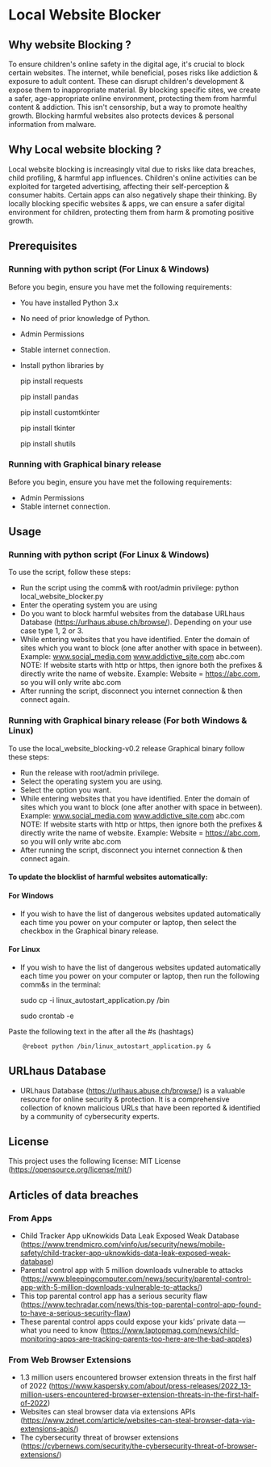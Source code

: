 # Local Website Blocker
## Why website Blocking ?
To ensure children's online safety in the digital age, it's crucial to block certain websites. The internet, while beneficial, poses risks like addiction & exposure to adult content. These can disrupt children's development & expose them to inappropriate material. By blocking specific sites, we create a safer, age-appropriate online environment, protecting them from harmful content & addiction. This isn't censorship, but a way to promote healthy growth. Blocking harmful websites also protects devices & personal information from malware.
## Why Local website blocking ?
Local website blocking is increasingly vital due to risks like data breaches, child profiling, & harmful app influences. Children's online activities can be exploited for targeted advertising, affecting their self-perception & consumer habits. Certain apps can also negatively shape their thinking. By locally blocking specific websites & apps, we can ensure a safer digital environment for children, protecting them from harm & promoting positive growth.
## Prerequisites
### Running with python script (For Linux & Windows)
Before you begin, ensure you have met the following requirements:

* You have installed Python 3.x
* No need of prior knowledge of Python.
* Admin Permissions
* Stable internet connection.
* Install python libraries by

    pip install requests

    pip install pandas

    pip install customtkinter

    pip install tkinter

    pip  install shutils

### Running with Graphical binary release
Before you begin, ensure you have met the following requirements:

* Admin Permissions
* Stable internet connection.

## Usage
### Running with python script (For Linux & Windows)
To use the script, follow these steps:

* Run the script using the comm& with root/admin privilege:
    python local_website_blocker.py
* Enter the operating system you are using
* Do you want to block harmful websites from the database URLhaus Database (https://urlhaus.abuse.ch/browse/). Depending on your use case type 1, 2 or 3.
* While entering websites that you have identified. Enter the domain of sites which you want to block (one after another with space in between).
Example:
www.social_media.com www.addictive_site.com abc.com
NOTE: If website starts with http or https, then ignore both the prefixes & directly write the name of website.
Example: Website = https://abc.com, so you will only write abc.com
* After running the script, disconnect you internet connection & then connect again.

### Running with Graphical binary release (For both Windows & Linux)
To use the local_website_blocking-v0.2 release Graphical binary follow these steps:

* Run the release with root/admin privilege.
* Select the operating system you are using.
* Select the option you want.
* While entering websites that you have identified. Enter the domain of sites which you want to block (one after another with space in between).
Example:
www.social_media.com www.addictive_site.com abc.com
NOTE: If website starts with http or https, then ignore both the prefixes & directly write the name of website.
Example: Website = https://abc.com, so you will only write abc.com
* After running the script, disconnect you internet connection & then connect again.

#### To update the blocklist of harmful websites automatically:
#### For Windows
* If you wish to have the list of dangerous websites updated automatically each time you power on your computer or laptop, then select the checkbox in the Graphical binary release.

#### For Linux
* If you wish to have the list of dangerous websites updated automatically each time you power on your computer or laptop, then run the following comm&s in the terminal:

    sudo cp -i linux_autostart_application.py /bin

    sudo crontab -e

Paste the following text in the after all the #s (hashtags)

        @reboot python /bin/linux_autostart_application.py &

## URLhaus Database
* URLhaus Database (https://urlhaus.abuse.ch/browse/) is a valuable resource for online security & protection. It is a comprehensive collection of known malicious URLs that have been reported & identified by a community of cybersecurity experts.

## License
This project uses the following license: MIT License (https://opensource.org/license/mit/)

## Articles of data breaches
### From Apps
* Child Tracker App uKnowkids Data Leak Exposed Weak Database (https://www.trendmicro.com/vinfo/us/security/news/mobile-safety/child-tracker-app-uknowkids-data-leak-exposed-weak-database)
* Parental control app with 5 million downloads vulnerable to attacks (https://www.bleepingcomputer.com/news/security/parental-control-app-with-5-million-downloads-vulnerable-to-attacks/)
* This top parental control app has a serious security flaw (https://www.techradar.com/news/this-top-parental-control-app-found-to-have-a-serious-security-flaw)
* These parental control apps could expose your kids’ private data — what you need to know (https://www.laptopmag.com/news/child-monitoring-apps-are-tracking-parents-too-here-are-the-bad-apples)

### From Web Browser Extensions
* 1.3 million users encountered browser extension threats in the first half of 2022 (https://www.kaspersky.com/about/press-releases/2022_13-million-users-encountered-browser-extension-threats-in-the-first-half-of-2022)
* Websites can steal browser data via extensions APIs (https://www.zdnet.com/article/websites-can-steal-browser-data-via-extensions-apis/)
*  The cybersecurity threat of browser extensions (https://cybernews.com/security/the-cybersecurity-threat-of-browser-extensions/)
